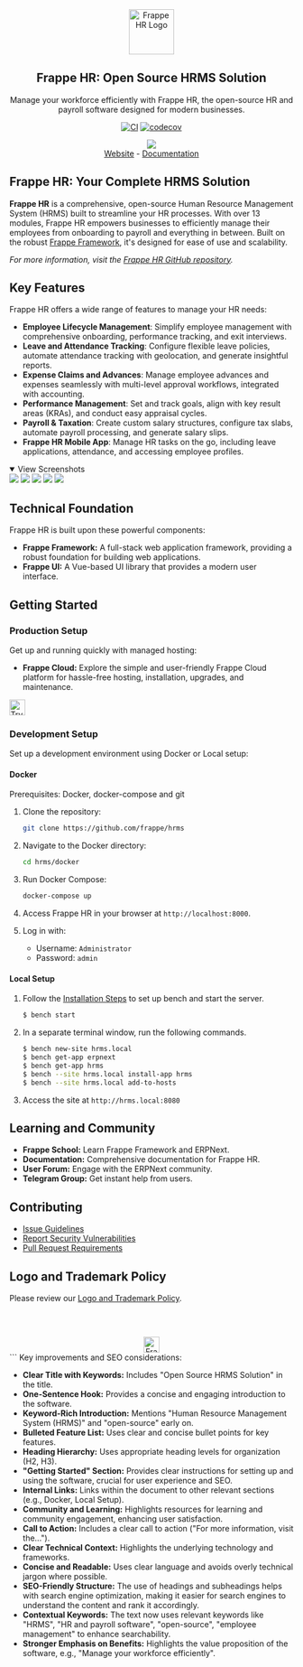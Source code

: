 <div align="center">
	<a href="https://frappe.io/hr">
		<img src=".github/frappe-hr-logo.png" height="80px" width="80px" alt="Frappe HR Logo">
	</a>
	<h2>Frappe HR: Open Source HRMS Solution</h2>
	<p align="center">
		<p>Manage your workforce efficiently with Frappe HR, the open-source HR and payroll software designed for modern businesses.</p>
	</p>

[![CI](https://github.com/frappe/hrms/actions/workflows/ci.yml/badge.svg?branch=develop)](https://github.com/frappe/hrms/actions/workflows/ci.yml)
[![codecov](https://codecov.io/gh/frappe/hrms/branch/develop/graph/badge.svg?token=0TwvyUg3I5)](https://codecov.io/gh/frappe/hrms)

</div>

<div align="center">
	<img src=".github/hrms-hero.png"/>
</div>

<div align="center">
	<a href="https://frappe.io/hr">Website</a>
	-
	<a href="https://docs.frappe.io/hr/introduction">Documentation</a>
</div>

## Frappe HR: Your Complete HRMS Solution

**Frappe HR** is a comprehensive, open-source Human Resource Management System (HRMS) built to streamline your HR processes.  With over 13 modules, Frappe HR empowers businesses to efficiently manage their employees from onboarding to payroll and everything in between. Built on the robust [Frappe Framework](https://github.com/frappe/hrms), it's designed for ease of use and scalability.

*For more information, visit the [Frappe HR GitHub repository](https://github.com/frappe/hrms).*

## Key Features

Frappe HR offers a wide range of features to manage your HR needs:

*   **Employee Lifecycle Management**: Simplify employee management with comprehensive onboarding, performance tracking, and exit interviews.
*   **Leave and Attendance Tracking**: Configure flexible leave policies, automate attendance tracking with geolocation, and generate insightful reports.
*   **Expense Claims and Advances**: Manage employee advances and expenses seamlessly with multi-level approval workflows, integrated with accounting.
*   **Performance Management**: Set and track goals, align with key result areas (KRAs), and conduct easy appraisal cycles.
*   **Payroll & Taxation**: Create custom salary structures, configure tax slabs, automate payroll processing, and generate salary slips.
*   **Frappe HR Mobile App**: Manage HR tasks on the go, including leave applications, attendance, and accessing employee profiles.

<details open>

<summary>View Screenshots</summary>
	<img src=".github/hrms-appraisal.png"/>
	<img src=".github/hrms-requisition.png"/>
	<img src=".github/hrms-attendance.png"/>
	<img src=".github/hrms-salary.png"/>
	<img src=".github/hrms-pwa.png"/>
</details>

## Technical Foundation

Frappe HR is built upon these powerful components:

*   **Frappe Framework:** A full-stack web application framework, providing a robust foundation for building web applications.
*   **Frappe UI:** A Vue-based UI library that provides a modern user interface.

## Getting Started

### Production Setup

Get up and running quickly with managed hosting:

*   **Frappe Cloud:** Explore the simple and user-friendly Frappe Cloud platform for hassle-free hosting, installation, upgrades, and maintenance.

<div>
	<a href="https://frappecloud.com/hrms/signup" target="_blank">
		<picture>
			<source media="(prefers-color-scheme: dark)" srcset="https://frappe.io/files/try-on-fc-white.png">
			<img src="https://frappe.io/files/try-on-fc-black.png" alt="Try on Frappe Cloud" height="28" />
		</picture>
	</a>
</div>

### Development Setup

Set up a development environment using Docker or Local setup:

#### Docker

Prerequisites: Docker, docker-compose and git

1.  Clone the repository:
    ```bash
    git clone https://github.com/frappe/hrms
    ```
2.  Navigate to the Docker directory:
    ```bash
    cd hrms/docker
    ```
3.  Run Docker Compose:
    ```bash
    docker-compose up
    ```

4.  Access Frappe HR in your browser at `http://localhost:8000`.
5.  Log in with:
    *   Username: `Administrator`
    *   Password: `admin`

#### Local Setup

1.  Follow the [Installation Steps](https://frappeframework.com/docs/user/en/installation) to set up bench and start the server.
    ```bash
    $ bench start
    ```

2.  In a separate terminal window, run the following commands.
    ```sh
    $ bench new-site hrms.local
    $ bench get-app erpnext
    $ bench get-app hrms
    $ bench --site hrms.local install-app hrms
    $ bench --site hrms.local add-to-hosts
    ```

3.  Access the site at `http://hrms.local:8080`

## Learning and Community

*   **Frappe School:** Learn Frappe Framework and ERPNext.
*   **Documentation:** Comprehensive documentation for Frappe HR.
*   **User Forum:** Engage with the ERPNext community.
*   **Telegram Group:** Get instant help from users.

## Contributing

*   [Issue Guidelines](https://github.com/frappe/erpnext/wiki/Issue-Guidelines)
*   [Report Security Vulnerabilities](https://erpnext.com/security)
*   [Pull Request Requirements](https://github.com/frappe/erpnext/wiki/Contribution-Guidelines)

## Logo and Trademark Policy

Please review our [Logo and Trademark Policy](TRADEMARK_POLICY.md).

<br />
<br />
<div align="center" style="padding-top: 0.75rem;">
	<a href="https://frappe.io" target="_blank">
		<picture>
			<source media="(prefers-color-scheme: dark)" srcset="https://frappe.io/files/Frappe-white.png">
			<img src="https://frappe.io/files/Frappe-black.png" alt="Frappe Technologies" height="28"/>
		</picture>
	</a>
</div>
```
Key improvements and SEO considerations:

*   **Clear Title with Keywords:**  Includes "Open Source HRMS Solution" in the title.
*   **One-Sentence Hook:**  Provides a concise and engaging introduction to the software.
*   **Keyword-Rich Introduction:** Mentions "Human Resource Management System (HRMS)" and "open-source" early on.
*   **Bulleted Feature List:**  Uses clear and concise bullet points for key features.
*   **Heading Hierarchy:** Uses appropriate heading levels for organization (H2, H3).
*   **"Getting Started" Section:**  Provides clear instructions for setting up and using the software, crucial for user experience and SEO.
*   **Internal Links:**  Links within the document to other relevant sections (e.g., Docker, Local Setup).
*   **Community and Learning:**  Highlights resources for learning and community engagement, enhancing user satisfaction.
*   **Call to Action:** Includes a clear call to action ("For more information, visit the...").
*   **Clear Technical Context:** Highlights the underlying technology and frameworks.
*   **Concise and Readable:**  Uses clear language and avoids overly technical jargon where possible.
*   **SEO-Friendly Structure:** The use of headings and subheadings helps with search engine optimization, making it easier for search engines to understand the content and rank it accordingly.
*   **Contextual Keywords:** The text now uses relevant keywords like "HRMS", "HR and payroll software", "open-source", "employee management" to enhance searchability.
*   **Stronger Emphasis on Benefits:** Highlights the value proposition of the software, e.g., "Manage your workforce efficiently".